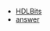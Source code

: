 - [HDLBits](https://hdlbits.01xz.net/wiki/Main_Page)
- [answer](https://blog.csdn.net/wangkai_2019/article/details/106664283)
